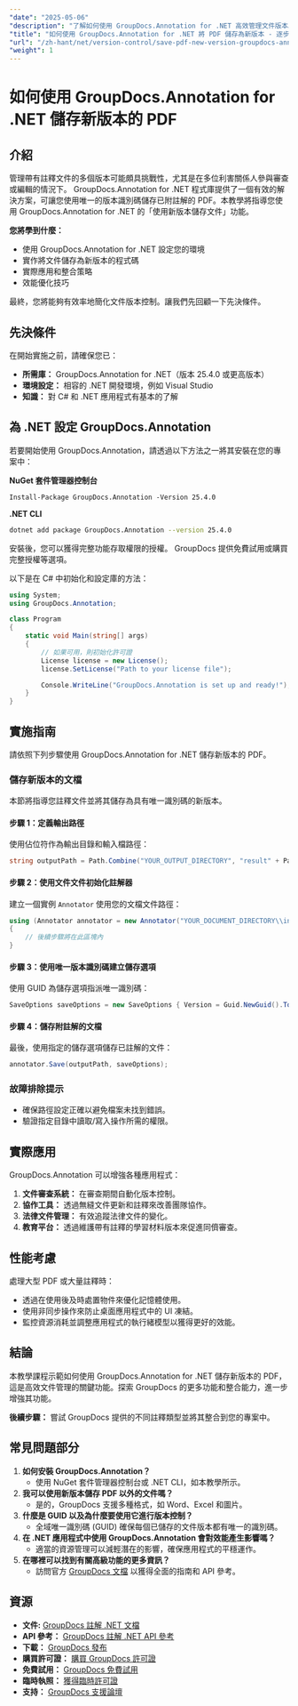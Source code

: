 ```yaml
---
"date": "2025-05-06"
"description": "了解如何使用 GroupDocs.Annotation for .NET 高效管理文件版本。本指南涵蓋設定、實施和實際應用。"
"title": "如何使用 GroupDocs.Annotation for .NET 將 PDF 儲存為新版本 - 逐步指南"
"url": "/zh-hant/net/version-control/save-pdf-new-version-groupdocs-annotation-net/"
"weight": 1
---
```


# 如何使用 GroupDocs.Annotation for .NET 儲存新版本的 PDF

## 介紹

管理帶有註釋文件的多個版本可能頗具挑戰性，尤其是在多位利害關係人參與審查或編輯的情況下。 GroupDocs.Annotation for .NET 程式庫提供了一個有效的解決方案，可讓您使用唯一的版本識別碼儲存已附註解的 PDF。本教學將指導您使用 GroupDocs.Annotation for .NET 的「使用新版本儲存文件」功能。

**您將學到什麼：**
- 使用 GroupDocs.Annotation for .NET 設定您的環境
- 實作將文件儲存為新版本的程式碼
- 實際應用和整合策略
- 效能優化技巧

最終，您將能夠有效率地簡化文件版本控制。讓我們先回顧一下先決條件。

## 先決條件

在開始實施之前，請確保您已：
- **所需庫：** GroupDocs.Annotation for .NET（版本 25.4.0 或更高版本）
- **環境設定：** 相容的 .NET 開發環境，例如 Visual Studio
- **知識：** 對 C# 和 .NET 應用程式有基本的了解

## 為 .NET 設定 GroupDocs.Annotation

若要開始使用 GroupDocs.Annotation，請透過以下方法之一將其安裝在您的專案中：

**NuGet 套件管理器控制台**
```plaintext
Install-Package GroupDocs.Annotation -Version 25.4.0
```

**.NET CLI**
```bash
dotnet add package GroupDocs.Annotation --version 25.4.0
```

安裝後，您可以獲得完整功能存取權限的授權。 GroupDocs 提供免費試用或購買完整授權等選項。

以下是在 C# 中初始化和設定庫的方法：
```csharp
using System;
using GroupDocs.Annotation;

class Program
{
    static void Main(string[] args)
    {
        // 如果可用，則初始化許可證
        License license = new License();
        license.SetLicense("Path to your license file");

        Console.WriteLine("GroupDocs.Annotation is set up and ready!");
    }
}
```

## 實施指南

請依照下列步驟使用 GroupDocs.Annotation for .NET 儲存新版本的 PDF。

### 儲存新版本的文檔

本節將指導您註釋文件並將其儲存為具有唯一識別碼的新版本。

#### 步驟 1：定義輸出路徑
使用佔位符作為輸出目錄和輸入檔路徑：
```csharp
string outputPath = Path.Combine("YOUR_OUTPUT_DIRECTORY", "result" + Path.GetExtension("YOUR_DOCUMENT_DIRECTORY\\input.pdf"));
```

#### 步驟 2：使用文件文件初始化註解器
建立一個實例 `Annotator` 使用您的文檔文件路徑：
```csharp
using (Annotator annotator = new Annotator("YOUR_DOCUMENT_DIRECTORY\\input.pdf"))
{
    // 後續步驟將在此區塊內
}
```

#### 步驟 3：使用唯一版本識別碼建立儲存選項
使用 GUID 為儲存選項指派唯一識別碼：
```csharp
SaveOptions saveOptions = new SaveOptions { Version = Guid.NewGuid().ToString() };
```

#### 步驟 4：儲存附註解的文檔
最後，使用指定的儲存選項儲存已註解的文件：
```csharp
annotator.Save(outputPath, saveOptions);
```

### 故障排除提示
- 確保路徑設定正確以避免檔案未找到錯誤。
- 驗證指定目錄中讀取/寫入操作所需的權限。

## 實際應用

GroupDocs.Annotation 可以增強各種應用程式：
1. **文件審查系統：** 在審查期間自動化版本控制。
2. **協作工具：** 透過無縫文件更新和註釋來改善團隊協作。
3. **法律文件管理：** 有效追蹤法律文件的變化。
4. **教育平台：** 透過維護帶有註釋的學習材料版本來促進同儕審查。

## 性能考慮
處理大型 PDF 或大量註釋時：
- 透過在使用後及時處置物件來優化記憶體使用。
- 使用非同步操作來防止桌面應用程式中的 UI 凍結。
- 監控資源消耗並調整應用程式的執行緒模型以獲得更好的效能。

## 結論
本教學課程示範如何使用 GroupDocs.Annotation for .NET 儲存新版本的 PDF，這是高效文件管理的關鍵功能。探索 GroupDocs 的更多功能和整合能力，進一步增強其功能。

**後續步驟：** 嘗試 GroupDocs 提供的不同註釋類型並將其整合到您的專案中。

## 常見問題部分
1. **如何安裝 GroupDocs.Annotation？**
   - 使用 NuGet 套件管理器控制台或 .NET CLI，如本教學所示。
2. **我可以使用新版本儲存 PDF 以外的文件嗎？**
   - 是的，GroupDocs 支援多種格式，如 Word、Excel 和圖片。
3. **什麼是 GUID 以及為什麼要使用它進行版本控制？**
   - 全域唯一識別碼 (GUID) 確保每個已儲存的文件版本都有唯一的識別碼。
4. **在 .NET 應用程式中使用 GroupDocs.Annotation 會對效能產生影響嗎？**
   - 適當的資源管理可以減輕潛在的影響，確保應用程式的平穩運作。
5. **在哪裡可以找到有關高級功能的更多資訊？**
   - 訪問官方 [GroupDocs 文檔](https://docs.groupdocs.com/annotation/net/) 以獲得全面的指南和 API 參考。

## 資源
- **文件:** [GroupDocs 註解 .NET 文檔](https://docs.groupdocs.com/annotation/net/)
- **API 參考：** [GroupDocs 註解 .NET API 參考](https://reference.groupdocs.com/annotation/net/)
- **下載：** [GroupDocs 發布](https://releases.groupdocs.com/annotation/net/)
- **購買許可證：** [購買 GroupDocs 許可證](https://purchase.groupdocs.com/buy)
- **免費試用：** [GroupDocs 免費試用](https://releases.groupdocs.com/annotation/net/)
- **臨時執照：** [獲得臨時許可證](https://purchase.groupdocs.com/temporary-license/)
- **支持：** [GroupDocs 支援論壇](https://forum.groupdocs.com/c/annotation/)